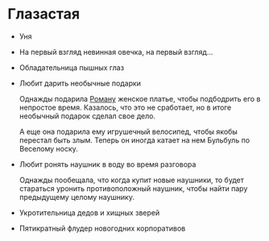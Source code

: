 # Глазастая

* Уня

* На первый взгляд невинная овечка, на первый взгляд...

* Обладательница пышных глаз

* Любит дарить необычные подарки

  Однажды подарила [Роману](./roman.md) женское платье, чтобы подбодрить его в непростое время. Казалось, что это не сработает, но в итоге необычный подарок сделал свое дело.

  А еще она подарила ему игрушечный велосипед, чтобы якобы перестал быть злым. Теперь он иногда катает на нем Бульбуль по Веселому носку.

* Любит ронять наушник в воду во время разговора

  Однажды пообещала, что когда купит новые наушники, то будет стараться уронить противоположный наушник, чтобы найти пару предыдущему целому наушнику.

* Укротительница дедов и хищных зверей

* Пятикратный флудер новогодних корпоративов
